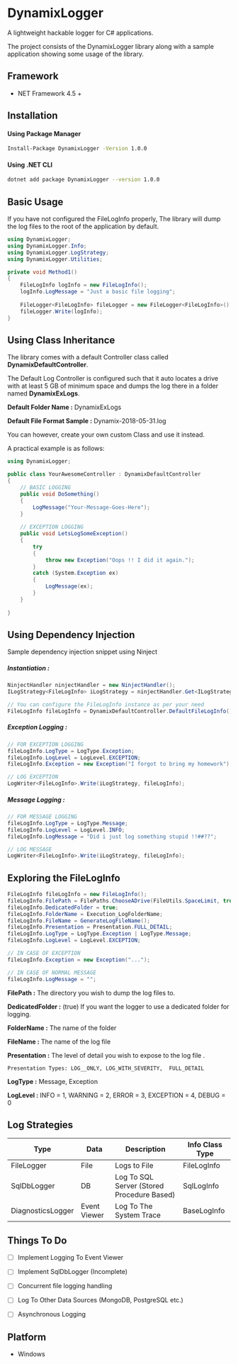# DynamixLogger
A lightweight hackable logger for C# applications.

The project consists of the DynamixLogger library along with a sample application showing some usage of the library. 



## Framework

- NET Framework 4.5 +



## Installation

#### Using Package Manager

```bash
Install-Package DynamixLogger -Version 1.0.0
```

#### Using .NET CLI

```bash
dotnet add package DynamixLogger --version 1.0.0
```



## Basic Usage

If you have not configured the FileLogInfo properly, The library will dump the log files to the root of the application by default.

```c#
using DynamixLogger;
using DynamixLogger.Info;
using DynamixLogger.LogStrategy;
using DynamixLogger.Utilities;

private void Method1()
{
    FileLogInfo logInfo = new FileLogInfo();
    logInfo.LogMessage = "Just a basic file logging";
    
    FileLogger<FileLogInfo> fileLogger = new FileLogger<FileLogInfo>();
    fileLogger.Write(logInfo);
}
```



## Using Class Inheritance

The library comes with a default Controller class called **DynamixDefaultController**.

The Default Log Controller is configured such that it auto locates a drive with at least 5 GB of minimum space and dumps the log there in a folder named **DynamixExLogs**.



**Default Folder Name :** DynamixExLogs

**Default File Format Sample :** Dynamix-2018-05-31.log



You can however, create your own custom Class and use it instead.

A practical example is as follows:

```c#
using DynamixLogger;

public class YourAwesomeController : DynamixDefaultController
{
    // BASIC LOGGING
    public void DoSomething()
    {
        LogMessage("Your-Message-Goes-Here");
    }
    
    // EXCEPTION LOGGING
    public void LetsLogSomeException()
    {
        try
        {
            throw new Exception("Oops !! I did it again.");
        }
        catch (System.Exception ex)
        {
            LogMessage(ex);
        }
    }
    
}
```



## Using Dependency Injection

Sample dependency injection snippet using Ninject

##### Instantiation :

```c#
NinjectHandler ninjectHandler = new NinjectHandler();
ILogStrategy<FileLogInfo> iLogStrategy = ninjectHandler.Get<ILogStrategy<FileLogInfo>>();

// You can configure the FileLogInfo instance as per your need
FileLogInfo fileLogInfo = DynamixDefaultController.DefaultFileLogInfo(); 
```



##### Exception Logging :

```c#
// FOR EXCEPTION LOGGING
fileLogInfo.LogType = LogType.Exception;
fileLogInfo.LogLevel = LogLevel.EXCEPTION;
fileLogInfo.Exception = new Exception("I forgot to bring my homework");

// LOG EXCEPTION
LogWriter<FileLogInfo>.Write(iLogStrategy, fileLogInfo);
```



##### Message Logging :

```c#
// FOR MESSAGE LOGGING
fileLogInfo.LogType = LogType.Message;
fileLogInfo.LogLevel = LogLevel.INFO;
fileLogInfo.LogMessage = "Did i just log something stupid !!##??";

// LOG MESSAGE
LogWriter<FileLogInfo>.Write(iLogStrategy, fileLogInfo);
```





## Exploring the FileLogInfo



```c#
FileLogInfo fileLogInfo = new FileLogInfo();
fileLogInfo.FilePath = FilePaths.ChooseADrive(FileUtils.SpaceLimit, true).Name;
fileLogInfo.DedicatedFolder = true;
fileLogInfo.FolderName = Execution_LogFolderName;
fileLogInfo.FileName = GenerateLogFileName();
fileLogInfo.Presentation = Presentation.FULL_DETAIL;
fileLogInfo.LogType = LogType.Exception | LogType.Message;
fileLogInfo.LogLevel = LogLevel.EXCEPTION;

// IN CASE OF EXCEPTION
fileLogInfo.Exception = new Exception("...");

// IN CASE OF NORMAL MESSAGE
fileLogInfo.LogMessage = "";
```



**FilePath :** The directory you wish to dump the log files to.

**DedicatedFolder :** (true) If you want the logger to use a dedicated folder for logging.

**FolderName :** The name of the folder

**FileName :** The name of the log file

**Presentation :** The level of detail you wish to expose to the log file .

```
Presentation Types: LOG__ONLY, LOG_WITH_SEVERITY,  FULL_DETAIL
```

**LogType :** Message, Exception

**LogLevel :**  INFO = 1, WARNING = 2, ERROR = 3, EXCEPTION = 4, DEBUG = 0





## Log Strategies 

| Type              | Data         | Description                                | Info Class Type |
| ----------------- | ------------ | ------------------------------------------ | --------------- |
| FileLogger        | File         | Logs to File                               | FileLogInfo     |
| SqlDbLogger       | DB           | Log To SQL Server (Stored Procedure Based) | SqlLogInfo      |
| DiagnosticsLogger | Event Viewer | Log To The System Trace                    | BaseLogInfo     |



## Things To Do

- [ ] Implement Logging To Event Viewer 
- [ ] Implement SqlDbLogger (Incomplete)
- [ ] Concurrent file logging handling
- [ ] Log To Other Data Sources (MongoDB, PostgreSQL etc.)
- [ ] Asynchronous Logging





## Platform

- Windows


